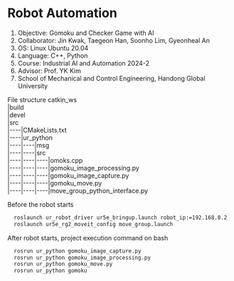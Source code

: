 # Robot Automation
1. Objective: Gomoku and Checker Game with AI
2. Collaborator: Jin Kwak, Taegeon Han, Soonho Lim, Gyeonheal An
3. OS: Linux Ubuntu 20.04
4. Language: C++, Python
5. Course: Industrial AI and Automation 2024-2
6. Advisor: Prof. YK Kim
7. School of Mechanical and Control Engineering, Handong Global University

File structure
catkin_ws   
  |build   
  |devel   
  |src   
  |----|CMakeLists.txt      
  |----|ur_python      
  |----|----|msg   
  |----|----|src   
  |----|----|----|omoks.cpp   
  |----|----|----|gomoku_image_processing.py   
  |----|----|----|gomoku_image_capture.py   
  |----|----|----|gomoku_move.py   
  |----|----|----|move_group_python_interface.py     
                
Before the robot starts
``` bash
  roslaunch ur_robot_driver ur5e_bringup.launch robot_ip:=192.168.0.2
  roslaunch ur5e_rg2_moveit_config move_group.launch
```
After robot starts, project execution command on bash
``` bash
  rosrun ur_python gomoku_image_capture.py
  rosrun ur_python gomoku_image_processing.py
  rosrun ur_python gomoku_move.py
  rosrun ur_python gomoku
```

